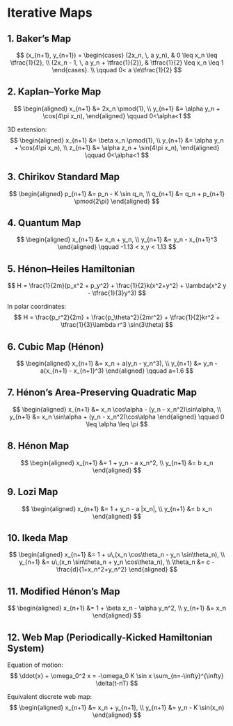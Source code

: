 # Iterative Maps

## 1. Baker’s Map
$$
(x_{n+1}, y_{n+1}) =
\begin{cases}
(2x_n, \, a y_n), & 0 \leq x_n \leq \tfrac{1}{2}, \\ 
(2x_n - 1, \, a y_n + \tfrac{1}{2}), & \tfrac{1}{2} \leq x_n \leq 1
\end{cases}. \\ \qquad 0< a \le\tfrac{1}{2}
$$

## 2. Kaplan–Yorke Map
$$
\begin{aligned}
x_{n+1} &= 2x_n \pmod{1}, \\
y_{n+1} &= \alpha y_n + \cos(4\pi x_n),
\end{aligned}
\qquad 0<\alpha<1
$$

3D extension:
$$
\begin{aligned}
x_{n+1} &= \beta x_n \pmod{1}, \\
y_{n+1} &= \alpha y_n + \cos(4\pi x_n), \\
z_{n+1} &= \alpha z_n + \sin(4\pi x_n),
\end{aligned}
\qquad 0<\alpha<1
$$

## 3. Chirikov Standard Map
$$
\begin{aligned}
p_{n+1} &= p_n - K \sin q_n, \\
q_{n+1} &= q_n + p_{n+1} \pmod{2\pi}
\end{aligned}
$$


## 4. Quantum Map
$$
\begin{aligned}
x_{n+1} &= x_n + y_n, \\
y_{n+1} &= y_n - x_{n+1}^3
\end{aligned}
\qquad -1.13 < x,y < 1.13
$$


## 5. Hénon–Heiles Hamiltonian
$$
H = \frac{1}{2m}(p_x^2 + p_y^2) + \frac{1}{2}k(x^2+y^2) + \lambda(x^2 y - \tfrac{1}{3}y^3)
$$

In polar coordinates:
$$
H = \frac{p_r^2}{2m} + \frac{p_\theta^2}{2mr^2} + \tfrac{1}{2}kr^2 + \tfrac{1}{3}\lambda r^3 \sin(3\theta)
$$


## 6. Cubic Map (Hénon)
$$
\begin{aligned}
x_{n+1} &= x_n + a(y_n - y_n^3), \\
y_{n+1} &= y_n - a(x_{n+1} - x_{n+1}^3)
\end{aligned}
\qquad a=1.6
$$


## 7. Hénon’s Area-Preserving Quadratic Map
$$
\begin{aligned}
x_{n+1} &= x_n \cos\alpha - (y_n - x_n^2)\sin\alpha, \\
y_{n+1} &= x_n \sin\alpha + (y_n - x_n^2)\cos\alpha
\end{aligned}
\qquad 0 \leq \alpha \leq \pi
$$


## 8. Hénon Map
$$
\begin{aligned}
x_{n+1} &= 1 + y_n - a x_n^2, \\
y_{n+1} &= b x_n
\end{aligned}
$$


## 9. Lozi Map
$$
\begin{aligned}
x_{n+1} &= 1 + y_n - a |x_n|, \\
y_{n+1} &= b x_n
\end{aligned}
$$


## 10. Ikeda Map
$$
\begin{aligned}
x_{n+1} &= 1 + u\,(x_n \cos\theta_n - y_n \sin\theta_n), \\
y_{n+1} &= u\,(x_n \sin\theta_n + y_n \cos\theta_n), \\
\theta_n &= c - \frac{d}{1+x_n^2+y_n^2}
\end{aligned}
$$


## 11. Modified Hénon’s Map
$$
\begin{aligned}
x_{n+1} &= 1 + \beta x_n - \alpha y_n^2, \\
y_{n+1} &= x_n
\end{aligned}
$$


## 12. Web Map (Periodically-Kicked Hamiltonian System)
Equation of motion:
$$
\ddot{x} + \omega_0^2 x = -\omega_0 K \sin x \sum_{n=-\infty}^{\infty} \delta(t-nT)
$$

Equivalent discrete web map:
$$
\begin{aligned}
x_{n+1} &= x_n + y_{n+1}, \\
y_{n+1} &= y_n - K \sin(x_n)
\end{aligned}
$$

